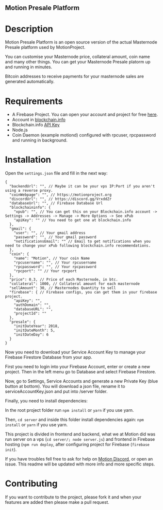 Motion Presale Platform
----------

# Description

Motion Presale Platform is an open source version of the actual Masternode Presale platform used by MotionProject.

You can customise your Masternode price, collateral amount, coin name and many other things. You can get your Masternode Presale platorm up and running in minutes.

Bitcoin addresses to receive payments for your masternode sales are generated automatically.

# Requirements

- A Firebase Project. You can open your account and project for free [here](https://firebase.com).
- Account in [blockchain.info](https://blockchain.info/)
- Blockchain.info [API Key](https://api.blockchain.info/customer/signup)
- Node.js
- Coin Daemon (example motiond) configured with rpcuser, rpcpassword and running in background.

# Installation

Open the `settings.json` file and fill in the next way:

```
{
  "backendUrl": "", // Maybe it can be your vps IP:Port if you aren't using a reverse proxy.
  "coinWebpage": "", // https://motionproject.org
  "discordUrl": "", // https://discord.gg/VrxddZr
  "databaseUrl": "", // Firebase Database Url
  "blockchaininfo": {
    "xpub": "", // You can get this on your Blockchain.info account -> Settings -> Addresses -> Manage -> More Options -> See xPub
    "apiKey": "" // You need to get one at blockchain.info
  },
  "gmail": {
    "user": "", // Your gmail address
    "password": "", // Your gmail password
    "notificationsEmail": "" // Email to get notifications when you need to change your xPub following blockchain.info recommendations.
  },
  "coin": {
    "name": "Motion", // Your coin Name
    "rpcusername": "", // Your rpcusername
    "rpcpassword": "", // Your rpcpassword
    "rpcport": "" // Your rpcport
  },
  "price": 0.3, // Price of each Masternode, in btc.
  "collateral": 1000, // Collateral amount for each masternode
  "sellAmount": 30, // Masternodes Quantity to sell
  "firebase": { // Firebase configs, you can get them in your firebase project.
    "apiKey": "",
    "authDomain": "",
    "databaseURL": "",
    "projectId": ""
  },
  "presale": {
    "initDateYear": 2018,
    "initDateMonth": 5,
    "initDateDay": 6
  }
}
```

Now you need to download your Service Account Key to manage your Firebase Firestore Database from your app.

First you need to login into your Firebase Account, enter or create a new project. Then in the left menu go to Database and select Firebase Firestore.

Now, go to Settings, Service Accounts and generate a new Private Key (blue button at bottom). You will download a json file, rename it to serviceAccountKey.json and put into /server folder.

Finally, you need to install dependencies:

In the root project folder run `npm install` or `yarn` if you use yarn.

Then, `cd server` and inside this folder install dependencies again: `npm install` or `yarn` if you use yarn.

This project is divided in frontend and backend, what we at Motion did was run server on a vps (`cd server/; node server.js`) and frontend in Firebase hosting (`npm run deploy`, after configuring project for Firebase (`firebase init`).

If you have troubles fell free to ask for help on [Motion Discord](https://discord.gg/bDfwh9t), or open an issue. This readme will be updated with more info and more specific steps.

# Contributing

If you want to contribute to the project, please fork it and when your features are added then please make a pull request.